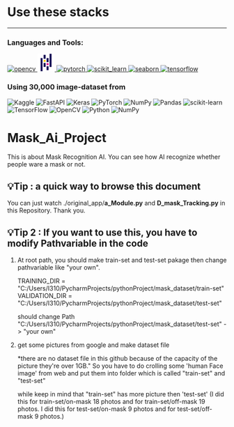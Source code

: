 # Use these stacks
---
<h3 align="left">Languages and Tools:</h3>
<p align="left"> <a href="https://opencv.org/" target="_blank" rel="noreferrer"> <img src="https://www.vectorlogo.zone/logos/opencv/opencv-icon.svg" alt="opencv" width="40" height="40"/> </a> <a href="https://pandas.pydata.org/" target="_blank" rel="noreferrer"> <img src="https://raw.githubusercontent.com/devicons/devicon/2ae2a900d2f041da66e950e4d48052658d850630/icons/pandas/pandas-original.svg" alt="pandas" width="40" height="40"/> </a> <a href="https://pytorch.org/" target="_blank" rel="noreferrer"> <img src="https://www.vectorlogo.zone/logos/pytorch/pytorch-icon.svg" alt="pytorch" width="40" height="40"/> </a> <a href="https://scikit-learn.org/" target="_blank" rel="noreferrer"> <img src="https://upload.wikimedia.org/wikipedia/commons/0/05/Scikit_learn_logo_small.svg" alt="scikit_learn" width="40" height="40"/> </a> <a href="https://seaborn.pydata.org/" target="_blank" rel="noreferrer"> <img src="https://seaborn.pydata.org/_images/logo-mark-lightbg.svg" alt="seaborn" width="40" height="40"/> </a> <a href="https://www.tensorflow.org" target="_blank" rel="noreferrer"> <img src="https://www.vectorlogo.zone/logos/tensorflow/tensorflow-icon.svg" alt="tensorflow" width="40" height="40"/> </a> </p>

  ### Using 30,000 image-dataset from
![Kaggle](https://img.shields.io/badge/Kaggle-035a7d?style=for-the-badge&logo=kaggle&logoColor=white) ![FastAPI](https://img.shields.io/badge/FastAPI-005571?style=for-the-badge&logo=fastapi) ![Keras](https://img.shields.io/badge/Keras-%23D00000.svg?style=for-the-badge&logo=Keras&logoColor=white) ![PyTorch](https://img.shields.io/badge/PyTorch-%23EE4C2C.svg?style=for-the-badge&logo=PyTorch&logoColor=white) ![NumPy](https://img.shields.io/badge/numpy-%23013243.svg?style=for-the-badge&logo=numpy&logoColor=white) ![Pandas](https://img.shields.io/badge/pandas-%23150458.svg?style=for-the-badge&logo=pandas&logoColor=white) ![scikit-learn](https://img.shields.io/badge/scikit--learn-%23F7931E.svg?style=for-the-badge&logo=scikit-learn&logoColor=white) 	![TensorFlow](https://img.shields.io/badge/TensorFlow-%23FF6F00.svg?style=for-the-badge&logo=TensorFlow&logoColor=white) 	![OpenCV](https://img.shields.io/badge/opencv-%23white.svg?style=for-the-badge&logo=opencv&logoColor=white) ![Python](https://img.shields.io/badge/python-3670A0?style=for-the-badge&logo=python&logoColor=ffdd54) ![NumPy](https://img.shields.io/badge/numpy-%23013243.svg?style=for-the-badge&logo=numpy&logoColor=white)
  
# Mask_Ai_Project
This is about Mask Recognition AI. You can see how AI recognize whether people ware a mask or not.

## **💡Tip : a quick way to browse this document**


You can just watch ./original_app/**a_Module.py** and **D_mask_Tracking.py** in this Repository. Thank you.


## **💡Tip 2 : If you want to use this, you have to modify Pathvariable in the code**


1) At root path, you should make train-set and test-set pakage then change pathvariable like "your own".

    TRAINING_DIR = "C:/Users/I310/PycharmProjects/pythonProject/mask_dataset/train-set"
    VALIDATION_DIR = "C:/Users/I310/PycharmProjects/pythonProject/mask_dataset/test-set"

    should change Path "C:/Users/I310/PycharmProjects/pythonProject/mask_dataset/test-set" -> "your own"
  

2) get some pictures from google and make dataset file

   
    *there are no dataset file in this github because of the capacity of the picture they're over 1GB."
    So you have to do crolling some 'human Face image' from web and put them into folder which is called "train-set" and "test-set"

   
    while keep in mind that "train-set" has more picture then 'test-set'
    (I did this for train-set/on-mask 18 photos and for train-set/off-mask 19 photos. 
    I did this for test-set/on-mask 9 photos and for test-set/off-mask 9 photos.)
